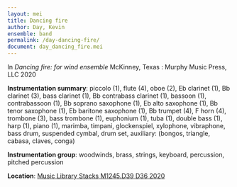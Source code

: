 ```yaml
---
layout: mei
title: Dancing fire 
author: Day, Kevin
ensemble: band 
permalink: /day-dancing-fire/
document: day_dancing_fire.mei 
---
```


In *Dancing fire: for wind ensemble* McKinney, Texas : Murphy Music Press, LLC 2020 

**Instrumentation summary**: piccolo (1), flute (4), oboe (2), Eb clarinet (1), Bb clarinet (3), bass clarinet (1), Bb contrabass clarinet (1), bassoon (1), contrabassoon (1), Bb soprano saxophone (1), Eb alto saxophone (1), Bb tenor saxophone (1), Eb baritone saxophone (1), Bb trumpet (4), F horn (4), trombone (3), bass trombone (1), euphonium (1), tuba (1), double bass (1), harp (1), piano (1), marimba, timpani, glockenspiel, xylophone, vibraphone, bass drum, suspended cymbal, drum set, auxiliary: (bongos, triangle, cabasa, claves, conga) 

**Instrumentation group**: woodwinds, brass, strings, keyboard, percussion, pitched percussion

**Location**: <a href="https://tufts.primo.exlibrisgroup.com/permalink/01TUN_INST/1kc9gia/alma991018232035703851" target="_blank">Music Library Stacks M1245.D39 D36 2020</a>